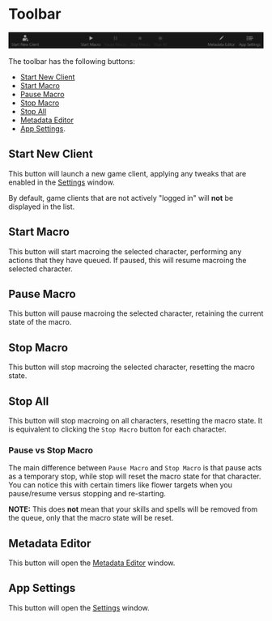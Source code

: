 # Toolbar

![image](../screenshots/tool-bar.png)

The toolbar has the following buttons:

- [Start New Client](#start-new-client)
- [Start Macro](#start-macro)
- [Pause Macro](#pause-macro)
- [Stop Macro](#stop-macro)
- [Stop All](#stop-all)
- [Metadata Editor](#metadata-editor)
- [App Settings](#app-settings).

## Start New Client

This button will launch a new game client, applying any tweaks that are enabled in the [Settings](./settings.md#game-client) window.

By default, game clients that are not actively "logged in" will **not** be displayed in the list.

## Start Macro

This button will start macroing the selected character, performing any actions that they have queued.
If paused, this will resume macroing the selected character.

## Pause Macro

This button will pause macroing the selected character, retaining the current state of the macro.

## Stop Macro

This button will stop macroing the selected character, resetting the macro state.

## Stop All

This button will stop macroing on all characters, resetting the macro state.
It is equivalent to clicking the `Stop Macro` button for each character.

### Pause vs Stop Macro

The main difference between `Pause Macro` and `Stop Macro` is that pause acts as a temporary stop, while stop will reset the macro state for that character.
You can notice this with certain timers like flower targets when you pause/resume versus stopping and re-starting.

**NOTE:** This does **not** mean that your skills and spells will be removed from the queue, only that the macro state will be reset.

## Metadata Editor

This button will open the [Metadata Editor](./metadata-editor.md) window.

## App Settings

This button will open the [Settings](./settings.md) window.
